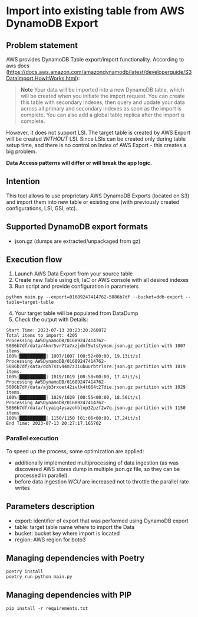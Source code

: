 # Import into existing table from AWS DynamoDB Export

## Problem statement

AWS provides DynamoDB Table export/import functionality.
According to aws docs (https://docs.aws.amazon.com/amazondynamodb/latest/developerguide/S3DataImport.HowItWorks.html):

> **Note**
> Your data will be imported into a new DynamoDB table, which will be created when you initiate the import request. You can create this table with secondary indexes, then query and update your data across all primary and secondary indexes as soon as the import is complete. You can also add a global table replica after the import is complete.

However, it does not support LSI. The target table is created by AWS Export will be created *WITHOUT* LSI. 
Since LSIs can be created only during table setup time, and there is no control on Index of AWS Export - this creates a big problem.

**Data Access patterns will differ or will break the app logic.**

## Intention

This tool allows to use proprietary AWS DynamoDB Exports (located on S3) and import them into new table or existing one (with previously created configurations, LSI, GSI, etc).

## Supported DynamoDB export formats

- json.gz (dumps are extracted/unpackaged from gz)

## Execution flow

1. Launch AWS Data Export from your source table
2. Create new Table using cli, IaC or AWS console with all desired indexes
3. Run script and provide configuration in parameters
```shell
python main.py --export=01689247414762-5086b7df --bucket=ddb-export --table=target-table
```
4. Your target table will be populated from DataDump
5. Check the output with Details:

```shell
Start Time: 2023-07-13 20:23:20.260872
Total items to import: 4205
Processing AWSDynamoDB/01689247414762-5086b7df/data/4knr5vr7ta7xzjdmf5wtstymsm.json.gz partition with 1007 items.
100%|██████████| 1007/1007 [00:52<00:00, 19.13it/s]
Processing AWSDynamoDB/01689247414762-5086b7df/data/doh7szv44m7z3iubuurbtrlsre.json.gz partition with 1019 items.
100%|██████████| 1019/1019 [00:58<00:00, 17.47it/s]
Processing AWSDynamoDB/01689247414762-5086b7df/data/ajb3rxoet42ivlk4t664t27die.json.gz partition with 1029 items.
100%|██████████| 1029/1029 [00:55<00:00, 18.50it/s]
Processing AWSDynamoDB/01689247414762-5086b7df/data/fcyaiq4ysazohblxp32pzf2w7q.json.gz partition with 1150 items.
100%|██████████| 1150/1150 [01:06<00:00, 17.24it/s]
End Time: 2023-07-13 20:27:17.165702
```

### Parallel execution
To speed up the process, some optimization are applied:
- additionally implemented multiprocessing of data ingestion (as was discovered AWS stores dump in multiple json.gz file, so they can be processed in parallel).
- before data ingestion *WCU* are increased not to throttle the parallel rate writes

## Parameters description

- export: identifier of export that was performed using DynamoDB export
- table: target table name where to import the Data
- bucket: bucket key where import is located
- region: AWS region for boto3

## Managing dependencies with Poetry

```shell
poetry install
poetry run python main.py             
```

## Managing dependencies with PIP

```shell
pip install -r requirements.txt
```

